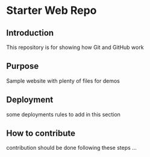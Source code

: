 # Starter Web Repo

## Introduction

This repository is for showing how Git and GitHub work

## Purpose

Sample website with plenty of files for demos

## Deployment

some deployments rules to add in this section

## How to contribute

contribution should be done following these steps ...